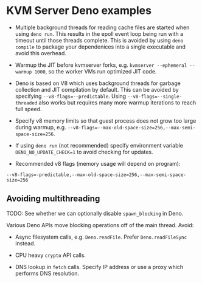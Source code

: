 # KVM Server Deno examples

- Multiple background threads for reading cache files are started when using
  `deno run`. This results in the epoll event loop being run with a timeout
  until those threads complete. This is avoided by using `deno compile` to
  package your dependenices into a single executable and avoid this overhead.

- Warmup the JIT before kvmserver forks, e.g.
  `kvmserver --ephemeral --warmup 1000`, so the worker VMs run optimized JIT
  code.

- Deno is based on V8 which uses background threads for garbage collection and
  JIT compilation by default. This can be avoided by specifying
  `--v8-flags=--predictable`. Using `--v8-flags=--single-threaded` also works
  but requires many more warmup iterations to reach full speed.

- Specify v8 memory limits so that guest process does not grow too large during
  warmup, e.g. `--v8-flags=--max-old-space-size=256,--max-semi-space-size=256`.

- If using `deno run` (not recommended) specify environment variable
  `DENO_NO_UPDATE_CHECK=1` to avoid checking for updates.

- Recommended v8 flags (memory usage will depend on program):

```
--v8-flags=-predictable,--max-old-space-size=256,--max-semi-space-size=256
```

## Avoiding multithreading

TODO: See whether we can optionally disable `spawn_blocking` in Deno.

Various Deno APIs move blocking operations off of the main thread. Avoid:

- Async filesystem calls, e.g. `Deno.readFile`. Prefer `Deno.readFileSync`
  instead.

- CPU heavy `crypto` API calls.

- DNS lookup in `fetch` calls. Specify IP address or use a proxy which performs
  DNS resolution.

